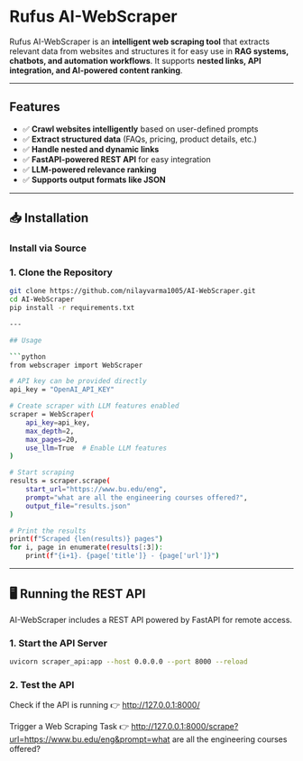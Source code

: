 # Rufus AI-WebScraper

Rufus AI-WebScraper is an **intelligent web scraping tool** that extracts relevant data from websites and structures it for easy use in **RAG systems, chatbots, and automation workflows**. It supports **nested links, API integration, and AI-powered content ranking**.

---

## Features

- ✅ **Crawl websites intelligently** based on user-defined prompts  
- ✅ **Extract structured data** (FAQs, pricing, product details, etc.)  
- ✅ **Handle nested and dynamic links**  
- ✅ **FastAPI-powered REST API** for easy integration  
- ✅ **LLM-powered relevance ranking** 
- ✅ **Supports output formats like JSON** 

---

## 📥 Installation

### Install via Source

### **1. Clone the Repository**
```bash
git clone https://github.com/nilayvarma1005/AI-WebScraper.git
cd AI-WebScraper
pip install -r requirements.txt

---

## Usage

```python
from webscraper import WebScraper

# API key can be provided directly
api_key = "OpenAI_API_KEY"

# Create scraper with LLM features enabled
scraper = WebScraper(
    api_key=api_key,
    max_depth=2,
    max_pages=20,
    use_llm=True  # Enable LLM features
)

# Start scraping
results = scraper.scrape(
    start_url="https://www.bu.edu/eng",
    prompt="what are all the engineering courses offered?",
    output_file="results.json"
)

# Print the results
print(f"Scraped {len(results)} pages")
for i, page in enumerate(results[:3]):  
    print(f"{i+1}. {page['title']} - {page['url']}")
```

---

## 🖥 Running the REST API

AI-WebScraper includes a REST API powered by FastAPI for remote access.

### **1. Start the API Server**

```bash
uvicorn scraper_api:app --host 0.0.0.0 --port 8000 --reload
```

### **2. Test the API**

Check if the API is running
👉 http://127.0.0.1:8000/

Trigger a Web Scraping Task
👉 http://127.0.0.1:8000/scrape?url=https://www.bu.edu/eng&prompt=what are all the engineering courses offered?
